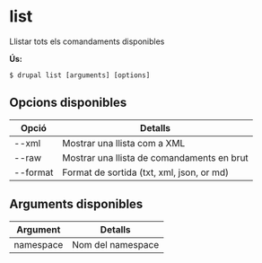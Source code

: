 # list
Llistar tots els comandaments disponibles

**Ús:**
```
$ drupal list [arguments] [options]
```

## Opcions disponibles
Opció | Detalls
-------|-------------
--xml | Mostrar una llista com a XML
--raw | Mostrar una llista de comandaments en brut
--format | Format de sortida (txt, xml, json, or md)

## Arguments disponibles
Argument | Detalls
---------|-------------
namespace | Nom del namespace
